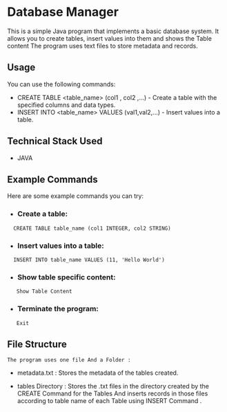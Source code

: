 # Database Manager
This is a simple Java program that implements a basic database system. It allows you to create tables, insert values into them and shows the Table content
The program uses text files to store metadata and records.

## Usage
You can use the following commands:
- CREATE TABLE <table_name> (col1 <datatype>, col2 <datatype>,...) - Create a table with the specified columns and data types.
- INSERT INTO <table_name> VALUES (val1,val2,...) - Insert values into a table.
  
## Technical Stack Used
  - JAVA 
  
## Example Commands
Here are some example commands you can try:

- ### Create a table:
```
  CREATE TABLE table_name (col1 INTEGER, col2 STRING)
```
  
- ### Insert values into a table:
```
  INSERT INTO table_name VALUES (11, 'Hello World')
```
   
- ### Show table specific content:
```
   Show Table Content
```

- ### Terminate the program:
```
   Exit
```
  
## File Structure
    The program uses one file And a Folder :

- metadata.txt : Stores the metadata of the tables created.

- tables Directory : Stores the .txt files in the directory created by the CREATE Command for the Tables And inserts records in those files according to table name of each Table using INSERT Command .

